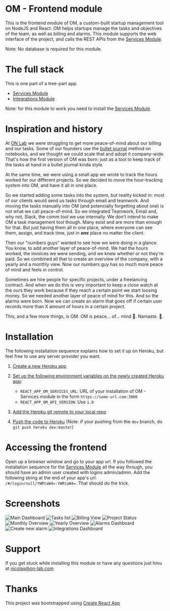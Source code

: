 # OM - Frontend module
This is the frontend module of OM, a custom-built startup management tool on NodeJS and React. OM helps startups manage the tasks and objectives of the team, as well as billing and alarms. 
This module supports the web interface of the project, and calls the REST APIs from the [Services Module](https://github.com/nicolasalliaume/om-services).

Note: No database is required for this module.

# The full stack
This is one part of a tree-part app.
   * [Services Module](https://github.com/nicolasalliaume/om-services)
   * [Integrations Module](https://github.com/nicolasalliaume/om-integrations)
   
Note: for this module to work you need to install the [Services Module](https://github.com/nicolasalliaume/om-services).

# Inspiration and history

At [ON Lab](http://on-lab.com) we were struggling to get more peace-of-mind about our billing and our tasks. Some of our founders use the [bullet journal](http://bulletjournal.com) method on notebooks, and we thought we could scale that and adopt it company-wide. That's how the first version of OM was born: just as a tool to keep track of the tasks at hand in a bullet journal kinda style.

At the same time, we were using a small app we wrote to track the hours worked for our different projects. So we decided to move the hour-tracking system into OM, and have it all in one place.

So we started adding some tasks into the system, but reality kicked in: most of our clients would send us tasks through email and teamwork. And moving the tasks manually into OM (and potencially forgetting about one) is not what we call peace-of-mind. So we integrated Teamwork, Email and, why not, Slack, the comm tool we use internally. We don't intend to make OM a task management tool though. Many exist and are more than enough for that. But just having them all in one place, where everyone can see them, assign, and track time, just in ***one*** place no matter the client.

Then our "numbers guys" wanted to see how we were doing in a glance. You know, to add another layer of peace-of-mind. We had the hours worked, the invoices we were sending, and we knew whether or not they're paid. So we combined all that to create an overview of the company, with a yearly and a monthly view. Now our numbers guy has so much more peace of mind and feels in control.

Sometimes we hire people for specific projects, under a freelancing contract. And when we do this is very important to keep a close watch at the ours they work because if they reach a certain point we start loosing money. So we needed another layer of peace of mind for this. And so the alarms were born. Now we can create an alarm that goes off if certain user records more than X amount of hours in a certain project.

This, and a few more things, is OM. OM is peace... of... mind 🙌. Namaste. 🙏.

# Installation
The following installation sequence explains how to set it up on Heroku, but feel free to use any server provider you want.

1. [Create a new Heroku app](https://devcenter.heroku.com/articles/creating-apps)

2. [Set up the following environment variables on the newly created Heroku app](https://devcenter.heroku.com/articles/config-vars#managing-config-vars):
    * `REACT_APP_OM_SERVICES_URL`: URL of your installation of OM - Services module in the form `https://some-url.com:3000`
    * `REACT_APP_OM_API_VERSION`: Use `1.0`
    
3. [Add the Heroku git remote to your local repo](https://devcenter.heroku.com/articles/git#creating-a-heroku-remote)

4. [Push the code to Heroku](https://devcenter.heroku.com/articles/git#deploying-code) (Note: if your pushing from the `dev` branch, do `git push heroku dev:master`)

# Accessing the frontend

Open up a browser window and go to your app url.
If you followed the installation sequence for the [Services Module](https://github.com/nicolasalliaume/om-services) all the way through, you should have an admin user created with logins admin/admin. Add the following string at the end of your app's url: `/#/login/null/YWRtaW4=:YWRtaW4=`. That should do the trick.

# Screenshots

![Main Dashboard](https://s3-us-west-2.amazonaws.com/onlab-tmp-bucket/om-screenshots/1.png "Main Dashboard")
![Tasks list](https://s3-us-west-2.amazonaws.com/onlab-tmp-bucket/om-screenshots/2.png "Tasks list")
![Billing View](https://s3-us-west-2.amazonaws.com/onlab-tmp-bucket/om-screenshots/3.png "Billing view")
![Project Status](https://s3-us-west-2.amazonaws.com/onlab-tmp-bucket/om-screenshots/4.png "Project Status")
![Monthly Overview](https://s3-us-west-2.amazonaws.com/onlab-tmp-bucket/om-screenshots/5.png "Monthly Overview")
![Yearly Overview](https://s3-us-west-2.amazonaws.com/onlab-tmp-bucket/om-screenshots/6.png "Yearly Overview")
![Alarms Dashboard](https://s3-us-west-2.amazonaws.com/onlab-tmp-bucket/om-screenshots/7.png "Alarms Dashboard")
![Create new alarm](https://s3-us-west-2.amazonaws.com/onlab-tmp-bucket/om-screenshots/8.png "Create new alarm")
![Integrations Dashboard](https://s3-us-west-2.amazonaws.com/onlab-tmp-bucket/om-screenshots/9.png "Integrations Dashboard")

# Support
If you get stuck while installing this module or have any questions just hmu at nicolas@on-lab.com

# Thanks
This project was bootstrapped using [Create React App](https://github.com/facebookincubator/create-react-app)
